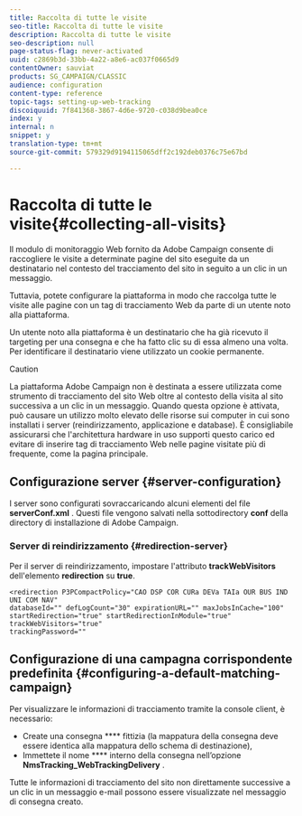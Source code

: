 ```yaml
---
title: Raccolta di tutte le visite
seo-title: Raccolta di tutte le visite
description: Raccolta di tutte le visite
seo-description: null
page-status-flag: never-activated
uuid: c2869b3d-33bb-4a22-a8e6-ac037f0665d9
contentOwner: sauviat
products: SG_CAMPAIGN/CLASSIC
audience: configuration
content-type: reference
topic-tags: setting-up-web-tracking
discoiquuid: 7f841368-3867-4d6e-9720-c038d9bea0ce
index: y
internal: n
snippet: y
translation-type: tm+mt
source-git-commit: 579329d9194115065dff2c192deb0376c75e67bd

---
```



# Raccolta di tutte le visite{#collecting-all-visits}

Il modulo di monitoraggio Web fornito da Adobe Campaign consente di raccogliere le visite a determinate pagine del sito eseguite da un destinatario nel contesto del tracciamento del sito in seguito a un clic in un messaggio.

Tuttavia, potete configurare la piattaforma in modo che raccolga tutte le visite alle pagine con un tag di tracciamento Web da parte di un utente noto alla piattaforma.

Un utente noto alla piattaforma è un destinatario che ha già ricevuto il targeting per una consegna e che ha fatto clic su di essa almeno una volta. Per identificare il destinatario viene utilizzato un cookie permanente.

>[!CAUTION]
>
>La piattaforma Adobe Campaign non è destinata a essere utilizzata come strumento di tracciamento del sito Web oltre al contesto della visita al sito successiva a un clic in un messaggio. Quando questa opzione è attivata, può causare un utilizzo molto elevato delle risorse sui computer in cui sono installati i server (reindirizzamento, applicazione e database). È consigliabile assicurarsi che l&#39;architettura hardware in uso supporti questo carico ed evitare di inserire tag di tracciamento Web nelle pagine visitate più di frequente, come la pagina principale.

## Configurazione server {#server-configuration}

I server sono configurati sovraccaricando alcuni elementi del file **serverConf.xml** . Questi file vengono salvati nella sottodirectory **conf** della directory di installazione di Adobe Campaign.

### Server di reindirizzamento {#redirection-server}

Per il server di reindirizzamento, impostare l&#39;attributo **trackWebVisitors** dell&#39;elemento **redirection** su **true**.

```
<redirection P3PCompactPolicy="CAO DSP COR CURa DEVa TAIa OUR BUS IND UNI COM NAV"
databaseId="" defLogCount="30" expirationURL="" maxJobsInCache="100"
startRedirection="true" startRedirectionInModule="true" trackWebVisitors="true"
trackingPassword=""
```

## Configurazione di una campagna corrispondente predefinita {#configuring-a-default-matching-campaign}

Per visualizzare le informazioni di tracciamento tramite la console client, è necessario:

* Create una consegna **** fittizia (la mappatura della consegna deve essere identica alla mappatura dello schema di destinazione),
* Immettete il nome **** interno della consegna nell’opzione **NmsTracking_WebTrackingDelivery** .

Tutte le informazioni di tracciamento del sito non direttamente successive a un clic in un messaggio e-mail possono essere visualizzate nel messaggio di consegna creato.
